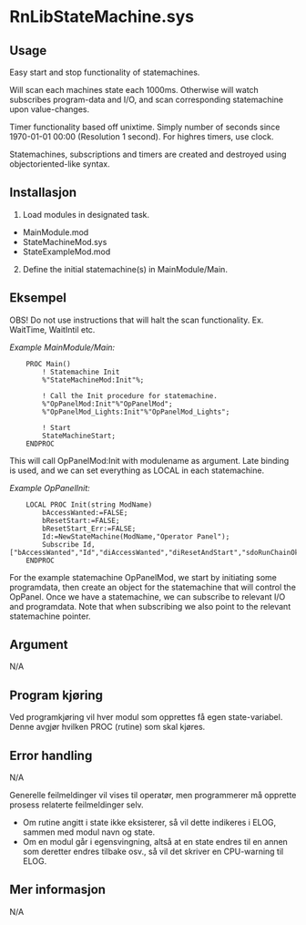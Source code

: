 # RnLibStateMachine.sys

## Usage

Easy start and stop functionality of statemachines.

Will scan each machines state each 1000ms. Otherwise will watch subscribes program-data and I/O, and scan corresponding statemachine upon value-changes.

Timer functionality based off unixtime. Simply number of seconds since 1970-01-01 00:00 (Resolution 1 second). For highres timers, use clock.

Statemachines, subscriptions and timers are created and destroyed using objectoriented-like syntax.

## Installasjon

1. Load modules in designated task.
* MainModule.mod
* StateMachineMod.sys
* StateExampleMod.mod

2. Define the initial statemachine(s) in MainModule/Main.

## Eksempel

OBS! Do not use instructions that will halt the scan functionality. Ex. WaitTime, WaitIntil etc.

*Example MainModule/Main:*
```
    PROC Main()
        ! Statemachine Init
        %"StateMachineMod:Init"%;
        
        ! Call the Init procedure for statemachine.
        %"OpPanelMod:Init"%"OpPanelMod";
        %"OpPanelMod_Lights:Init"%"OpPanelMod_Lights";
        
        ! Start
        StateMachineStart;
    ENDPROC

```
This will call OpPanelMod:Init with modulename as argument. Late binding is used, and we can set everything as LOCAL in each statemachine.

*Example OpPanelInit:*
```
    LOCAL PROC Init(string ModName)
        bAccessWanted:=FALSE;
        bResetStart:=FALSE;
        bResetStart_Err:=FALSE;
        Id:=NewStateMachine(ModName,"Operator Panel");
        Subscribe Id,["bAccessWanted","Id","diAccessWanted","diResetAndStart","sdoRunChainOk","sdoMotorsOnState","sdoCycleOn"];
    ENDPROC
```
For the example statemachine OpPanelMod, we start by initiating some programdata, then create an object for the statemachine that will control the OpPanel. Once we have a statemachine, we can subscribe to relevant I/O and programdata. Note that when subscribing we also point to the relevant statemachine pointer.

## Argument

N/A

## Program kjøring

Ved programkjøring vil hver modul som opprettes få egen state-variabel. Denne avgjør hvilken PROC (rutine) som skal kjøres.

## Error handling

N/A

Generelle feilmeldinger vil vises til operatør, men programmerer må opprette prosess relaterte feilmeldinger selv.

* Om rutine angitt i state ikke eksisterer, så vil dette indikeres i ELOG, sammen med modul navn og state.
* Om en modul går i egensvingning, altså at en state endres til en annen som deretter endres tilbake osv., så vil det skriver en CPU-warning til ELOG.

## Mer informasjon

N/A


